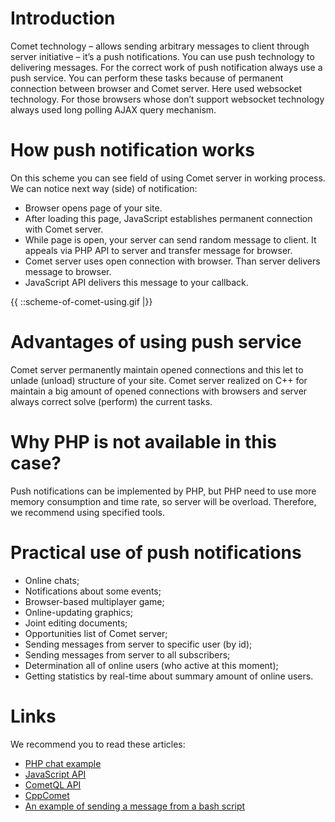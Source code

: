 
# Introduction

Comet technology – allows sending arbitrary messages to client through server initiative – it’s a push notifications. You can use push technology to delivering messages. For the correct work of push notification always use a push service. You can perform these tasks because of permanent connection between browser and Comet server.  Here used websocket technology. For those browsers whose don’t support websocket technology always used long polling AJAX query mechanism.

# How push notification works

On this scheme you can see field of using Comet server in working process. We can notice next way (side) of notification: 

  - Browser opens page of your site.
  - After loading this page, JavaScript establishes permanent connection with Comet server.
  - While page is open, your server can send random message to client. It appeals via PHP API to server and transfer message for browser.
  - Comet server uses open connection with browser. Than server delivers message to browser.
  - JavaScript API delivers this message to your callback.

{{ ::scheme-of-comet-using.gif |}}
# Advantages of using push service

Comet server permanently maintain opened connections and this let to unlade (unload) structure of your site. Comet server realized on C++ for maintain a big amount of opened connections with browsers and server always correct solve (perform) the current tasks.

# Why PHP is not available in this case?

Push notifications can be implemented by PHP, but PHP need to use more memory consumption and time rate, so server will be overload. Therefore, we recommend using specified tools.

# Practical use of push notifications

  * Online chats;
  * Notifications about some events;
  * Browser-based multiplayer game;
  * Online-updating graphics;
  * Joint editing documents;
  * Opportunities list of Comet server;
  * Sending messages from server to specific user (by id);
  * Sending messages from server to all subscribers;
  * Determination all of online users (who active at this moment);
  * Getting statistics by real-time about summary amount of online users.

 
# Links
We recommend you to read these articles:

  * [PHP chat example](en:comet:simple-php-chat-example)  
  * [JavaScript API](en:comet:javascript_api)
  * [CometQL API](en:comet:cometql) 
  * [CppComet](https://github.com/CppComet/comet-server) 
  * [An example of sending a message from a bash script](en:comet:cometql-bash-example)